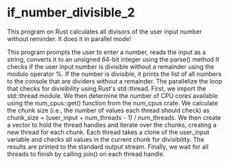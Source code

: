# if_number_divisible_2
This program on Rust calculates all divisors of the user input number without reminder. It does it in parallel mode!

This program prompts the user to enter a number, reads the input as a string, converts it to an unsigned 64-bit integer using the parse() method
It checks if the user input number is divisible without a remainder using the modulo operator %. If the number is divisible,
it prints the list of all numbers to the console that are dividers without a remainder.
The parallelize the loop that checks for divisibility using Rust's std::thread.
First, we import the std::thread module. We then determine the number of CPU cores available using the num_cpus::get() function from the num_cpus crate. We calculate the chunk size (i.e., the number of values each thread should check) as chunk_size = (user_input + num_threads - 1) / num_threads. We then create a vector to hold the thread handles and iterate over the chunks, creating a new thread for each chunk. Each thread takes a clone of the user_input variable and checks all values in the current chunk for divisibility. The results are printed to the standard output stream. Finally, we wait for all threads to finish by calling join() on each thread handle.
